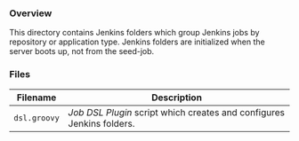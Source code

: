### Overview

This directory contains Jenkins folders which group Jenkins jobs by repository or application type.  Jenkins folders are 
initialized when the server boots up, not from the seed-job.

### Files

| Filename                  | Description                                                                           |
|---------------------------|---------------------------------------------------------------------------------------|
| `dsl.groovy`              | *Job DSL Plugin* script which creates and configures Jenkins folders.                 |